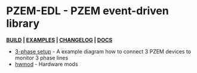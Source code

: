 PZEM-EDL - PZEM event-driven library
======

__[BUILD](/docs/BUILD.md) | [EXAMPLES](/examples/README.md) | [CHANGELOG](/CHANGELOG.md) | [DOCS](/README.md)__


 * [3-phase setup](3ph.md) - A example diagram how to connect 3 PZEM devices to monitor 3 phase lines
 * [hwmod](hwmod.md) - Hardware mods

